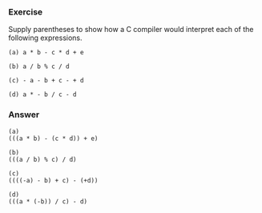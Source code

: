 ### Exercise

Supply parentheses to show how a C compiler would interpret each of the following expressions.

```
(a) a * b - c * d + e

(b) a / b % c / d

(c) - a - b + c - + d

(d) a * - b / c - d
```

### Answer

```
(a)
(((a * b) - (c * d)) + e)

(b)
(((a / b) % c) / d)

(c)
((((-a) - b) + c) - (+d))

(d)
(((a * (-b)) / c) - d)
```
